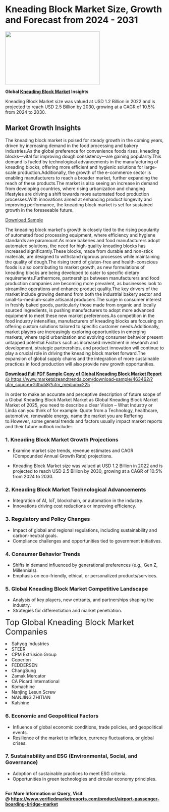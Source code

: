 <H1>Kneading Block Market Size, Growth and Forecast from 2024 - 2031</H1><img class="aligncenter size-medium wp-image-584254" src="https://thirdeyenews.in/wp-content/uploads/2024/09/Global-Market-Research-300x168.jpeg" alt="" width="300" height="168" /><p><strong>Global&nbsp;<a href="https://www.marketsizeandtrends.com/download-sample/463462/?utm_source=Github8j?utm_medium=225">Kneading Block Market</a> Insights</strong></p><p>Kneading Block Market size was valued at USD 1.2 Billion in 2022 and is projected to reach USD 2.5 Billion by 2030, growing at a CAGR of 10.5% from 2024 to 2030.</p><p><h2>Market Growth Insights</h2> <p>The kneading block market is poised for steady growth in the coming years, driven by increasing demand in the food processing and bakery industries.As the global preference for convenience foods rises, kneading blocks—vital for improving dough consistency—are gaining popularity.This demand is fueled by technological advancements in the manufacturing of kneading blocks, offering more efficient and hygienic solutions for large-scale production.Additionally, the growth of the e-commerce sector is enabling manufacturers to reach a broader market, further expanding the reach of these products.The market is also seeing an increase in demand from developing countries, where rising urbanization and changing lifestyles are driving a shift towards more automated food production processes.With innovations aimed at enhancing product longevity and improving performance, the kneading block market is set for sustained growth in the foreseeable future.</p> <p><a href="download-link">Download Sample</a></p> <p>The kneading block market's growth is closely tied to the rising popularity of automated food processing equipment, where efficiency and hygiene standards are paramount.As more bakeries and food manufacturers adopt automated solutions, the need for high-quality kneading blocks has increased significantly.These blocks, made from durable and non-stick materials, are designed to withstand rigorous processes while maintaining the quality of dough.The rising trend of gluten-free and health-conscious foods is also contributing to market growth, as new formulations of kneading blocks are being developed to cater to specific dietary requirements.Furthermore, partnerships between manufacturers and food production companies are becoming more prevalent, as businesses look to streamline operations and enhance product quality.The key drivers of the market include growing demand from both the industrial bakery sector and small-to-medium-scale artisanal producers.The surge in consumer interest in freshly baked goods, particularly those made from organic and locally sourced ingredients, is pushing manufacturers to adopt more advanced equipment to meet these new market preferences.As competition in the food industry intensifies, manufacturers of kneading blocks are focusing on offering custom solutions tailored to specific customer needs.Additionally, market players are increasingly exploring opportunities in emerging markets, where rapid urbanization and evolving consumer behavior present untapped potential.Factors such as increased investment in research and development, strategic partnerships, and product innovation will continue to play a crucial role in driving the kneading block market forward.The expansion of global supply chains and the integration of more sustainable practices in food production will also provide new growth opportunities.<p><a href="get-more-link"></p><p><span class=""><strong>Download Full PDF Sample Copy of Global Kneading Block Market Report</strong> @ <a href="https://www.marketsizeandtrends.com/download-sample/463462/?utm_source=Github8j?utm_medium=225" target="_blank">https://www.marketsizeandtrends.com/download-sample/463462/?utm_source=Github8j?utm_medium=225</a></span></p><p>In order to make an accurate and perceptive description of future scope of a Global&nbsp;Kneading Block Market Market as Global&nbsp;Kneading Block Market Market of 2025, you need to describe a clear Vision &ndash; What Industry or Linda can you think of for example: Quote from a Technology, healthcare, automotive, renewable energy, name the market you are Reffering to.However, some general trends and factors usually impact market reports and their future outlook include:</p><h3>1.&nbsp;<strong>Kneading Block Market Growth Projections</strong></h3><ul><li>Examine market size trends, revenue estimates and CAGR (Compounded Annual Growth Rate) projections.</li><li><p>Kneading Block Market size was valued at USD 1.2 Billion in 2022 and is projected to reach USD 2.5 Billion by 2030, growing at a CAGR of 10.5% from 2024 to 2030.</p></li></ul><h3>2.&nbsp;<strong>Kneading Block Market Technological Advancements</strong></h3><ul><li>Integration of AI, IoT, blockchain, or automation in the industry.</li><li>Innovations driving cost reductions or improving efficiency.</li></ul><h3>3.&nbsp;<strong>Regulatory and Policy Changes</strong></h3><ul><li>Impact of global and regional regulations, including sustainability and carbon-neutral goals.</li><li>Compliance challenges and opportunities tied to government initiatives.</li></ul><h3>4.&nbsp;<strong>Consumer Behavior Trends</strong></h3><ul><li>Shifts in demand influenced by generational preferences (e.g., Gen Z, Millennials).</li><li>Emphasis on eco-friendly, ethical, or personalized products/services.</li></ul><h3>5.&nbsp;<strong>Global Kneading Block Market Competitive Landscape</strong></h3><ul><li>Analysis of key players, new entrants, and partnerships shaping the industry.</li><li>Strategies for differentiation and market penetration.</li></ul><p data-pm-slice="1 1 []"><span style="color: inherit; font-family: inherit; font-size: 25px;">Top Global Kneading Block Market Companies</span></p><div class="" data-test-id=""><p><li>Sahyog Industries</li><li> STEER</li><li> CPM Extrusion Group</li><li> Coperion</li><li> FEDDERSEN</li><li> ChangSung</li><li> Zamak Mercator</li><li> CA Picard International</li><li> Komachine</li><li> Nanjing Lesun Screw</li><li> NANJING ZHITIAN</li><li> Kalshine</li></p></div><h3>6.&nbsp;<strong>Economic and Geopolitical Factors</strong></h3><ul><li>Influence of global economic conditions, trade policies, and geopolitical events.</li><li>Resilience of the market to inflation, currency fluctuations, or global crises.</li></ul><h3>7.&nbsp;<strong>Sustainability and ESG (Environmental, Social, and Governance)</strong></h3><ul><li>Adoption of sustainable practices to meet ESG criteria.</li><li>Opportunities in green technologies and circular economy principles.</li></ul><h2><strong style="font-size: 14px;">For More Information or Query, Visit @&nbsp;</strong><a style="background-color: #ffffff; font-size: 14px;" href="https://www.marketsizeandtrends.com/report/kneading-block-market/" target="_blank">https://www.verifiedmarketreports.com/product/airport-passenger-boarding-bridge-market</a></h2>